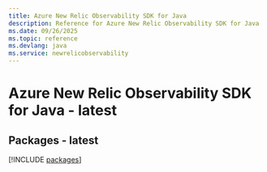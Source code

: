 ```yaml
---
title: Azure New Relic Observability SDK for Java
description: Reference for Azure New Relic Observability SDK for Java
ms.date: 09/26/2025
ms.topic: reference
ms.devlang: java
ms.service: newrelicobservability
---
```

# Azure New Relic Observability SDK for Java - latest
## Packages - latest
[!INCLUDE [packages](new-relic-observability-index.md)]